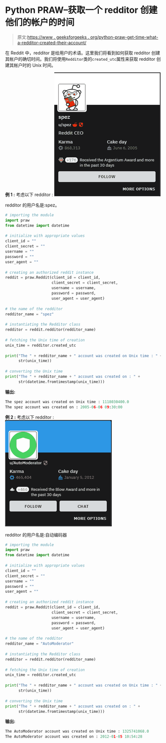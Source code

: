 # Python PRAW–获取一个 redditor 创建他们的帐户的时间

> 原文:[https://www . geeksforgeeks . org/python-praw-get-time-what-a-redditor-created-their-account/](https://www.geeksforgeeks.org/python-praw-getting-the-time-when-a-redditor-created-their-account/)

在 Reddit 中，redditor 是给用户的术语。这里我们将看到如何获取 redditor 创建其帐户的确切时间。我们将使用`Redditor`类的`created_utc`属性来获取 redditor 创建其帐户时的 Unix 时间。

**例 1 :** 考虑以下 redditor :
![](img/60e5b09bcc9c0497565b34e02bcac732.png)

redditor 的用户名是:spez。

```py
# importing the module
import praw
from datetime import datetime

# initialize with appropriate values
client_id = ""
client_secret = ""
username = ""
password = ""
user_agent = ""

# creating an authorized reddit instance
reddit = praw.Reddit(client_id = client_id, 
                     client_secret = client_secret, 
                     username = username, 
                     password = password,
                     user_agent = user_agent) 

# the name of the redditor
redditor_name = "spez"

# instantiating the Redditor class
redditor = reddit.redditor(redditor_name)

# fetching the Unix time of creation
unix_time = redditor.created_utc

print("The " + redditor_name + " account was created on Unix time : " +
      str(unix_time))

# converting the Unix time
print("The " + redditor_name + " account was created on : " +
      str(datetime.fromtimestamp(unix_time)))
```

**输出:**

```py
The spez account was created on Unix time : 1118030400.0
The spez account was created on : 2005-06-06 09:30:00

```

**例 2 :** 考虑以下 redditor :
![](img/c80c93faa6b2e754176bf9034d2fa3e5.png)

redditor 的用户名是:自动编码器

```py
# importing the module
import praw
from datetime import datetime

# initialize with appropriate values
client_id = ""
client_secret = ""
username = ""
password = ""
user_agent = ""

# creating an authorized reddit instance
reddit = praw.Reddit(client_id = client_id, 
                     client_secret = client_secret, 
                     username = username, 
                     password = password,
                     user_agent = user_agent) 

# the name of the redditor
redditor_name = "AutoModerator"

# instantiating the Redditor class
redditor = reddit.redditor(redditor_name)

# fetching the Unix time of creation
unix_time = redditor.created_utc

print("The " + redditor_name + " account was created on Unix time : " +
      str(unix_time))

# converting the Unix time
print("The " + redditor_name + " account was created on : " +
      str(datetime.fromtimestamp(unix_time)))
```

**输出:**

```py
The AutoModerator account was created on Unix time : 1325741068.0
The AutoModerator account was created on : 2012-01-05 10:54:28

```